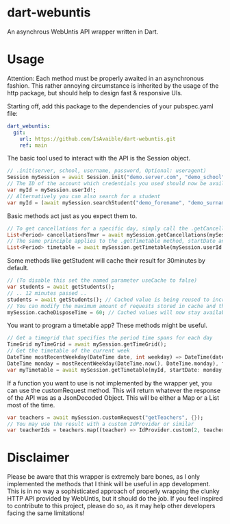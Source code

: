 # dart-webuntis
An asynchrous WebUntis API wrapper written in Dart.

# Usage
Attention: Each method must be properly awaited in an asynchronous fashion. This rather annoying circumstance is inherited by the usage of the http package, but should
help to design fast & responsive UIs.

Starting off, add this package to the dependencies of your pubspec.yaml file:
```yaml
dart_webuntis:
  git:
    url: https://github.com/IsAvaible/dart-webuntis.git
    ref: main
```

The basic tool used to interact with the API is the Session object.
```dart
// .init(server, school, username, password, Optional: useragent)
Session mySession = await Session.init("demo.server.com", "demo_school", "demo_user", "demo_pass")
// The ID of the account which credentials you used should now be available over the .userId attribute
var myId = mySession.userId!;
// Alternatively you can also search for a student
var myId = (await mySession.searchStudent("demo_forename", "demo_surname"))!.surnameMatches![0].id;
```
Basic methods act just as you expect them to.
```dart
// To get cancellations for a specific day, simply call the .getCancellations method with a startDate
List<Period> cancellationsTmwr = await mySession.getCancellations(mySession.userId!, startDate: DateTime.now().add(Duration(days: 1)));
// The same principle applies to the .getTimetable method, startDate and endDate (inclusive) are optional and will default to the current day
List<Period> timetable = await mySession.getTimetable(mySession.userId!);
```
Some methods like getStudent will cache their result for 30minutes by default.
```dart
// (To disable this set the named parameter useCache to false)
var students = await getStudents();
// .. 12 minutes passed ..
students = await getStudents(); // Cached value is being reused to increase performance
// You can modify the maximum amount of requests stored in cache and the dispose time in minutes, to alter the cache behaviour
mySession.cacheDisposeTime = 60; // Cached values will now stay available for 60 minutes
```
You want to program a timetable app? These methods might be useful.
```dart
// Get a timegrid that specifies the period time spans for each day
TimeGrid myTimeGrid = await mySession.getTimeGrid(); 
// Get the timetable of the current week
DateTime mostRecentWeekday(DateTime date, int weekday) => DateTime(date.year, date.month, date.day - (date.weekday - weekday) % 7);
DateTime monday = mostRecentWeekday(DateTime.now(), DateTime.monday), friday = mostRecentWeekday(DateTime.now(), DateTime.friday);
var myTimetable = await mySession.getTimetable(myId, startDate: monday, endDate: friday);
```
If a function you want to use is not implemented by the wrapper yet, you can use the customRequest method.
This will return whatever the response of the API was as a JsonDecoded Object. This will be either a Map or a List most of the time.
```dart
var teachers = await mySession.customRequest("getTeachers", {});
// You may use the result with a custom IdProvider or similar
var teacherIds = teachers.map((teacher) => IdProvider.custom(2, teacher["id"]))
```


# Disclaimer
Please be aware that this wrapper is extremely bare bones, as I only implemented the methods that I think will be useful in app development.
This is in no way a sophisticated approach of properly wrapping the clunky HTTP API provided by WebUntis, but it should do the job.
If you feel inspired to contribute to this project, please do so, as it may help other developers facing the same limitations! 
